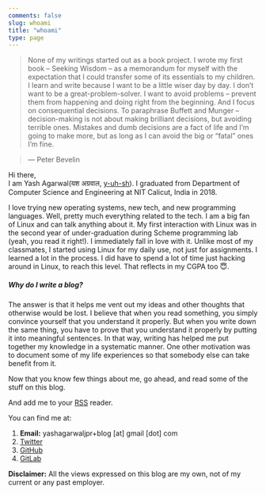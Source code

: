 ```yaml
---
comments: false
slug: whoami
title: "whoami"
type: page
---
```


> None of my writings started out as a book project.
I wrote my first book – Seeking Wisdom – as a memorandum for myself with the expectation that I could transfer some of its essentials to my children.
I learn and write because I want to be a little wiser day by day.
I don’t want to be a great-problem-solver. I want to avoid problems – prevent them from happening and doing right from the beginning.
And I focus on consequential decisions.
To paraphrase Buffett and Munger – decision-making is not about making brilliant decisions, but avoiding terrible ones. Mistakes and dumb decisions are a fact of life and I’m going to make more, but as long as I can avoid the big or “fatal” ones I’m fine.

> — Peter Bevelin

<!-- ![Arch Linux Desktop](/images/cover.png) -->

<!-- <div style="width:50%; margin: 30px auto"><img style=" width: 200px; height: 200px; border-radius: 2%; margin-left: auto; margin-right: auto; display: block;" src="/images/yash.jpg"></div> -->
Hi there,<br>
I am Yash Agarwal(यश अग्रवाल, [y-uh-sh](https://www.youtube.com/watch?v=mzJVVcVVbA4)). I graduated from Department of Computer Science and Engineering at NIT Calicut, India in 2018.

I love trying new operating systems, new tech, and new programming languages. Well, pretty much everything related to the tech. I am a big fan of Linux and can talk anything about it. My first interaction with Linux was in the second year of under-graduation during Scheme programming lab (yeah, you read it right!). I immediately fall in love with it. Unlike most of my classmates, I started using Linux for my daily use, not just for assignments. I learned a lot in the process. I did have to spend a lot of time just hacking around in Linux, to reach this level. That reflects in my CGPA too :innocent:.

##### Why do I write a blog?

The answer is that it helps me vent out my ideas and other thoughts that otherwise would be lost. I believe that when you read something, you simply convince yourself that you understand it properly. But when you write down the same thing, you have to prove that you understand it properly by putting it into meaningful sentences. In that way, writing has helped me put together my knowledge in a systematic manner. One other motivation was to document some of my life experiences so that somebody else can take benefit from it.

Now that you know few things about me, go ahead, and read some of the stuff on this blog.

And add me to your [RSS](/index.xml) reader.

<!-- Ping me on Matrix where I hang out as `@im_y:matrix.org` and `@yashhere:matrix.org`. -->

You can find me at:

1. **Email:** yashagarwaljpr+blog [at] gmail [dot] com
2. [Twitter](https://www.twitter.com/yash__here)
3. [GitHub](https://www.github.com/yashhere)
4. [GitLab](https://www.gitLab.com/yashhere)

**Disclaimer:** All the views expressed on this blog are my own, not of my current or any past employer.